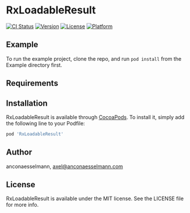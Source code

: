 # RxLoadableResult

[![CI Status](https://img.shields.io/travis/anconaesselmann/RxLoadableResult.svg?style=flat)](https://travis-ci.org/anconaesselmann/RxLoadableResult)
[![Version](https://img.shields.io/cocoapods/v/RxLoadableResult.svg?style=flat)](https://cocoapods.org/pods/RxLoadableResult)
[![License](https://img.shields.io/cocoapods/l/RxLoadableResult.svg?style=flat)](https://cocoapods.org/pods/RxLoadableResult)
[![Platform](https://img.shields.io/cocoapods/p/RxLoadableResult.svg?style=flat)](https://cocoapods.org/pods/RxLoadableResult)

## Example

To run the example project, clone the repo, and run `pod install` from the Example directory first.

## Requirements

## Installation

RxLoadableResult is available through [CocoaPods](https://cocoapods.org). To install
it, simply add the following line to your Podfile:

```ruby
pod 'RxLoadableResult'
```

## Author

anconaesselmann, axel@anconaesselmann.com

## License

RxLoadableResult is available under the MIT license. See the LICENSE file for more info.

